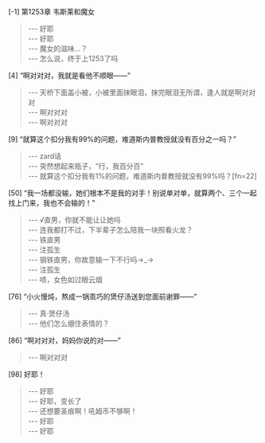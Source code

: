 
[-1] 第1253章 韦斯莱和魔女
>--- 好耶<br>
>--- 好耶<br>
>--- 魔女的滋味...？<br>
>--- 怎么说，终于上1253了吗<br>

[4] “啊对对对，我就是看他不顺眼——”
>--- 天桥下面盖小被，小被里面抹眼泪，抹完眼泪无所谓，逢人就是啊对对对<br>
>--- 啊对对对<br>
>--- 啊对对对<br>

[9] “就算这个扣分我有99%的问题，难道斯内普教授就没有百分之一吗？”
>--- zard话<br>
>--- 突然想起来瓶子，“行，我百分百”<br>
>--- 就算这个扣分我有1%的问题，难道斯内普教授就没有99%吗？[fn=22]<br>

[50] “我一场都没输，她们根本不是我的对手！别说单对单，就算两个、三个一起找上门来，我也不会输的！”
>--- √直男，你就不能让让她吗<br>
>--- 连我都打不过，下半辈子怎么陪我一块照看火龙？<br>
>--- 铁直男<br>
>--- 注孤生<br>
>--- 钢铁直男，你故意输一下不行吗→_→<br>
>--- 注孤生<br>
>--- 啧，女色如过眼云烟<br>

[76] “小火慢炖，熬成一锅乖巧的煲仔汤送到您面前谢罪——”
>--- 真·煲仔汤<br>
>--- 他们怎么绷住表情的？<br>

[86] “啊对对对，妈妈你说的对——”
>--- 啊对对对<br>

[98] 好耶！
>--- 好耶<br>
>--- 好耶，变长了<br>
>--- 还想要圣痕啊！吼姆币不够啊！<br>
>--- 好耶<br>
>--- 好耶<br>
